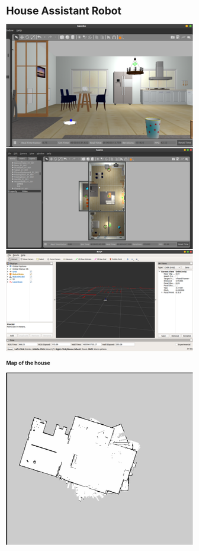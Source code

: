 # House Assistant Robot

<img src="https://github.com/shail2512-lm10/smallhouse_ws/blob/develop/gazebo.png" />

<img src="https://github.com/shail2512-lm10/smallhouse_ws/blob/develop/gazebo_1.png" />

<img src="https://github.com/shail2512-lm10/smallhouse_ws/blob/develop/rviz.png" />


#### Map of the house
<img src="https://github.com/shail2512-lm10/smallhouse_ws/blob/develop/map.png" />
